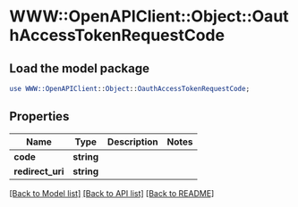 # WWW::OpenAPIClient::Object::OauthAccessTokenRequestCode

## Load the model package
```perl
use WWW::OpenAPIClient::Object::OauthAccessTokenRequestCode;
```

## Properties
Name | Type | Description | Notes
------------ | ------------- | ------------- | -------------
**code** | **string** |  | 
**redirect_uri** | **string** |  | 

[[Back to Model list]](../README.md#documentation-for-models) [[Back to API list]](../README.md#documentation-for-api-endpoints) [[Back to README]](../README.md)


